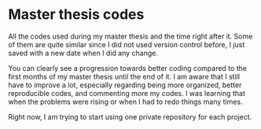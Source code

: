 # Master thesis codes
All the codes used during my master thesis and the time right after it. Some 
of them are quite similar since I did not used version control before, 
I just saved with a new date when I did any change. 

You can clearly see a progression towards better coding compared to the first months of my master thesis until the end of it. I am aware that I still have to improve a lot, especially regarding being more organized, better reproducible codes, and commenting more my codes. I was learning that when the problems were rising or when I had to redo things many times. 

Right now, I am trying to start using one private repository for each project.
